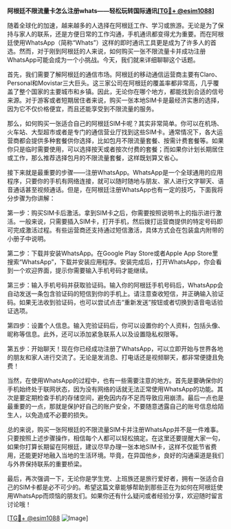 **阿根廷不限流量卡怎么注册whats——轻松玩转国际通讯[[TG💪+ @esim1088](https://t.me/s/esim1088)]**

随着全球化的加速，越来越多的人选择在阿根廷工作、学习或旅游。无论是为了保持与家人的联系，还是方便日常的工作沟通，手机通讯都变得尤为重要。而在阿根廷使用WhatsApp（简称“Whats”）这样的即时通讯工具更是成为了许多人的首选。然而，对于刚到阿根廷的人来说，如何购买一张不限流量卡并成功注册WhatsApp可能会成为一个小挑战。今天，我们就来详细聊聊这个话题。

首先，我们需要了解阿根廷的通信市场。阿根廷的移动通信运营商主要有Claro、Personal和Movistar三大巨头。这三家公司在阿根廷的覆盖率都非常高，几乎覆盖了整个国家的主要城市和乡镇。因此，无论你在哪个地方，都能找到合适的信号来源。对于游客或者短期居住者来说，购买一张本地SIM卡是最经济实惠的选择，因为它不仅价格便宜，而且还能享受到不限流量的服务。

那么，如何购买一张适合自己的阿根廷SIM卡呢？其实非常简单。你可以在机场、火车站、大型超市或者是专门的通信营业厅找到这些SIM卡。通常情况下，各大运营商都会提供多种套餐供你选择，比如包月不限流量套餐、按需计费套餐等。如果你只是临时需要使用，可以选择按天或者按次付费的套餐；而如果你计划长期居住或工作，那么推荐选择包月的不限流量套餐，这样既划算又省心。

接下来就是最重要的步骤——注册WhatsApp。WhatsApp是一个全球通用的应用程序，只要你的手机有网络连接，就可以随时随地与朋友、家人进行文字聊天、语音通话甚至视频通话。但是，在阿根廷注册WhatsApp也有一定的技巧，下面我将分步骤为你讲解：

第一步：购买SIM卡后激活。拿到SIM卡之后，你需要按照说明书上的指示进行激活。一般来说，只需要插入SIM卡，打开手机，然后拨打运营商提供的特定号码即可完成激活过程。有些运营商还支持通过短信激活，具体方式会在包装盒内附带的小册子中说明。

第二步：下载并安装WhatsApp。在Google Play Store或者Apple App Store里搜索“WhatsApp”，下载并安装应用程序。安装完成后，打开WhatsApp，你会看到一个欢迎界面，提示你需要输入手机号码才能继续。

第三步：输入手机号码并获取验证码。输入你的阿根廷手机号码后，WhatsApp会自动发送一条包含验证码的短信到你的手机上。请注意查收短信，并正确输入验证码。如果无法收到验证码，也可以尝试点击“重新发送”按钮或者切换到语音电话验证选项。

第四步：设置个人信息。输入完验证码后，你可以设置你的个人资料，包括头像、昵称等信息。此外，还可以添加紧急联系人以及设置隐私权限等。

第五步：开始聊天！现在你已经成功注册了WhatsApp，可以立即开始与世界各地的朋友和家人进行交流了。无论是发消息、打电话还是视频聊天，都非常便捷且免费！

当然，在使用WhatsApp的过程中，也有一些需要注意的地方。首先是要确保你的手机始终处于联网状态，因为没有网络的话就无法正常使用WhatsApp的功能。其次是要定期检查手机的存储空间，避免因内存不足而导致应用崩溃。最后一点也是最重要的一点，那就是保护好自己的账户安全，不要随意透露自己的账号信息给陌生人，以免造成不必要的损失。

总的来说，购买一张阿根廷的不限流量SIM卡并注册WhatsApp并不是一件难事。只要按照上述步骤操作，相信每个人都可以轻松搞定。在这里还要提醒大家一句，如果你打算长期留在阿根廷，建议尽早办理一张本地SIM卡，这样不仅能节省费用，还能更好地融入当地的生活环境。毕竟，在异国他乡，良好的沟通渠道是我们与外界保持联系的重要桥梁。

最后，再次强调一下，无论你是学生党、上班族还是旅行爱好者，拥有一张适合自己的SIM卡都是必不可少的。希望这篇文章能够帮助到那些正在为如何在阿根廷使用WhatsApp而烦恼的朋友们。如果你还有什么疑问或者经验分享，欢迎随时留言讨论哦！

[[TG💪+ @esim1088](https://t.me/s/esim1088) ![Image](https://i.postimg.cc/4NQfJmqS/Snipaste-2025-05-13-00-14-12.png)]